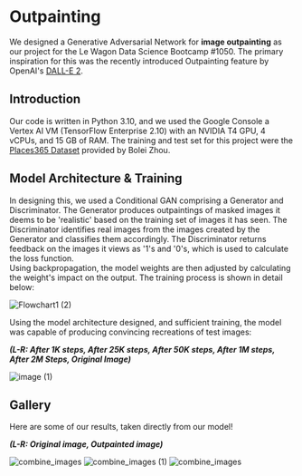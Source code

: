 # Outpainting
We designed a Generative Adversarial Network for **image outpainting** as our project for the Le Wagon Data Science Bootcamp #1050. The primary inspiration for this was the recently introduced Outpainting feature by OpenAI's [DALL-E 2](https://openai.com/dall-e-2/).

## Introduction
Our code is written in Python 3.10, and we used the Google Console a Vertex AI VM (TensorFlow Enterprise 2.10) with an NVIDIA T4 GPU, 4 vCPUs, and 15 GB of RAM. The training and test set for this project were the [Places365 Dataset](http://places2.csail.mit.edu/) provided by Bolei Zhou.

## Model Architecture & Training
In designing this, we used a Conditional GAN comprising a Generator and Discriminator. The Generator produces outpaintings of masked images it deems to be 'realistic' based on the training set of images it has seen. The Discriminator identifies real images from the images created by the Generator and classifies them accordingly. The Discriminator returns feedback on the images it views as '1's and '0's, which is used to calculate the loss function.  
Using backpropagation, the model weights are then adjusted by calculating the weight's impact on the output. The training process is shown in detail below:

![Flowchart1 (2)](https://user-images.githubusercontent.com/42135459/207884696-c264280b-83bb-4954-87ca-5bbe242203f3.png)

Using the model architecture designed, and sufficient training, the model was capable of producing convincing recreations of test images:

***(L-R: After 1K steps, After 25K steps, After 50K steps, After 1M steps, After 2M Steps, Original Image)***

![image (1)](https://user-images.githubusercontent.com/42135459/208507107-d98454a4-c325-4920-8b8a-82e6d9069d96.png)

<!-- ![Screenshot 2022-12-13 at 21 02 26](https://user-images.githubusercontent.com/42135459/207443050-785caf12-4b7a-4a7c-873c-5e67dc67712a.png) -->


## Gallery
Here are some of our results, taken directly from our model!

***(L-R: Original image, Outpainted image)***

![combine_images](https://user-images.githubusercontent.com/42135459/207445184-bfe18405-a6d5-44f1-b533-cb81aeedb31a.jpg)
![combine_images (1)](https://user-images.githubusercontent.com/42135459/207445594-9664b888-baff-46aa-80b2-817d144b970c.jpg)
![combine_images](https://user-images.githubusercontent.com/42135459/207447971-4a186d78-e7ae-47fd-b128-aee0b4762b1c.png)


<!-- #### Special Thanks 
Special thanks are in order for Mark Botterill & Andrei Danila for their guidance and assistance throughout the project. I would also love to extend my gratitude to Catriona Beamish & Oliver Giles for their inspiration and encouragement throughout the pitch and feasibility process. -->

<!-- ## FrontEnd -->

<!-- This site was built & hosted using [Streamlit](https://streamlit.io/). -->
